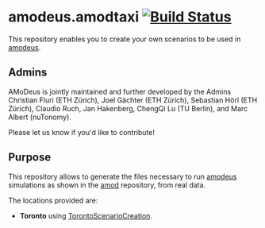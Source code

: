 # amodeus.amodtaxi <a href="https://travis-ci.org/amodeus-science/amodtaxi"><img src="https://travis-ci.org/amodeus-science/amodtaxi.svg?branch=master" alt="Build Status"></a>

This repository enables you to create your own scenarios to be used in [amodeus](https://github.com/amodeus-science/amodeus).

## Admins

AMoDeus is jointly maintained and further developed by the Admins Christian Fluri (ETH Zürich), Joel Gächter (ETH Zürich), Sebastian Hörl (ETH  Zürich), Claudio Ruch, Jan Hakenberg, ChengQi Lu (TU Berlin), and Marc Albert (nuTonomy).

Please let us know if you'd like to contribute!

## Purpose

This repository allows to generate the files necessary to run [amodeus](https://github.com/amodeus-science/amodeus) simulations as shown in the [amod](https://github.com/amodeus-science/amod) repository, from real data.

The locations provided are:
- **Toronto** using [TorontoScenarioCreation](https://github.com/philipqlu/amod-toronto/blob/main/amodtaxi/src/main/java/amodeus/amodtaxi/scenario/toronto/TorontoScenarioCreation.java).